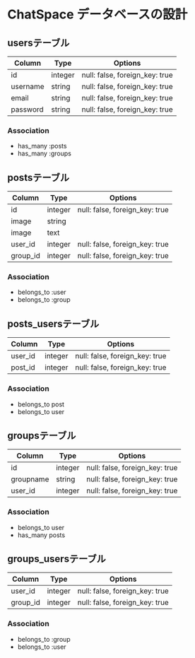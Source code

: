 # ChatSpace データベースの設計

## usersテーブル

|Column|Type|Options|
|------|----|-------|
|id|integer|null: false, foreign_key: true|
|username|string|null: false, foreign_key: true|
|email|string|null: false, foreign_key: true|
|password|string|null: false, foreign_key: true|
### Association
- has_many :posts
- has_many :groups


## postsテーブル

|Column|Type|Options|
|------|----|-------|
|id|integer|null: false, foreign_key: true|
|image|string||
|image|text||
|user_id|integer|null: false, foreign_key: true|
|group_id|integer|null: false, foreign_key: true|
### Association
- belongs_to :user
- belongs_to :group


## posts_usersテーブル
|Column|Type|Options|
|------|----|-------|
|user_id|integer|null: false, foreign_key: true|
|post_id|integer|null: false, foreign_key: true|
### Association
- belongs_to post
- belongs_to user


## groupsテーブル
|Column|Type|Options|
|------|----|-------|
|id|integer|null: false, foreign_key: true|
|groupname|string|null: false, foreign_key: true|
|user_id|integer|null: false, foreign_key: true|
### Association
- belongs_to user
- has_many posts


## groups_usersテーブル

|Column|Type|Options|
|------|----|-------|
|user_id|integer|null: false, foreign_key: true|
|group_id|integer|null: false, foreign_key: true|

### Association
- belongs_to :group
- belongs_to :user